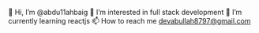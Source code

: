 👋 Hi, I’m @abdu11ahbaig
👀 I’m interested in full stack development
🌱 I’m currently learning reactjs
📫 How to reach me devabullah8797@gmail.com
